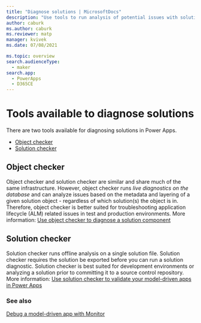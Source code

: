```yaml
---
title: "Diagnose solutions | MicrosoftDocs"
description: "Use tools to run analysis of potential issues with solutions and solution objects."
author: caburk
ms.author: caburk
ms.reviewer: matp
manager: kvivek
ms.date: 07/08/2021

ms.topic: overview
search.audienceType: 
  - maker
search.app: 
  - PowerApps
  - D365CE
---
```


# Tools available to diagnose solutions

There are two tools available for diagnosing solutions in Power Apps.
- [Object checker](#object-checker)
- [Solution checker](#solution-checker)

## Object checker

Object checker and solution checker are similar and share much of the same infrastructure. However, object checker runs *live diagnostics on the database* and can analyze issues based on the metadata and layering of a given solution object - regardless of which solution(s) the object is in. Therefore, object checker is better suited for troubleshooting application lifecycle (ALM) related issues in test and production environments. More information: [Use object checker to diagnose a solution component](object-checker.md)

## Solution checker

Solution checker runs offline analysis on a single solution file. Solution checker requires the solution be exported before you can run a solution diagnostic. Solution checker is best suited for development environments or analyzing a solution prior to committing it to a source control repository. More information: [Use solution checker to validate your model-driven apps in Power Apps](use-powerapps-checker.md)

### See also
[Debug a model-driven app with Monitor](../monitor-modelapps.md)